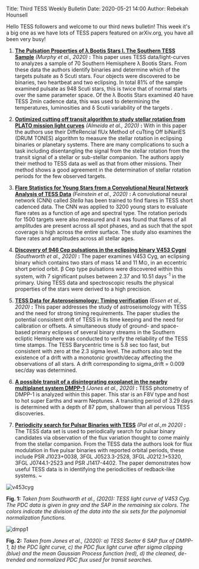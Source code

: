Title: Third TESS Weekly Bulletin
Date: 2020-05-21 14:00
Author: Rebekah Hounsell

Hello TESS followers and welcome to our third news bulletin! This week it's a big one as we have lots of TESS papers featured on arXiv.org, you have all been very busy!


1. **[The Pulsation Properties of &#955; Bootis Stars I. The Southern TESS Sample](https://arxiv.org/abs/2005.09187)** *(Murphy et al., 2020)* **:**
This paper uses TESS data/light-curves to analyzes a sample of 70 Southern Hemisphere &#955; Bootis Stars. From these data the authors identify binaries and determine which of the targets pulsate as &#948; Scuti stars.  Four objects were discovered to be binaries, two heartbeat and two eclipsing. In total 81% of the sample examined pulsate as 948 Scuti stars, this is twice that of normal starts over the same parameter space. Of the &#955; Bootis Stars examined 40 have TESS 2min cadence data, this was used to determining  the temperatures, luminosities and &#948; Scutii variability of the targets . 

2. **[Optimized cutting off transit algorithm to study stellar rotation from PLATO mission light curves](https://arxiv.org/abs/2005.07756)** *(Almeida et al., 2020)* **:** 
With in this paper the authors use their DiffeRencial flUx Method of cuTting Off biNariES (DRUM TONES) algorithm to measure the stellar rotation in eclipsing binaries or planetary systems. There are many complications to such a task including disentangling the signal from the stellar rotation from the transit signal of a stellar or sub-stellar companion. The authors apply their method to TESS data as well as that from other missions. Their method shows a good agreement in the determination of stellar rotation periods for the few observed targets.

3. **[Flare Statistics for Young Stars from a Convolutional Neural Network Analysis of TESS Data](https://arxiv.org/abs/2005.07710)** *(Feinstein et al., 2020)* **:**
A convolutional neural network (CNN) called *Stella* has been trained to find flares in TESS short cadenced data. The CNN was applied to 3200 young stars to evaluate flare rates as a function of age and spectral type. The rotation periods for 1500 targets were also measured and it was found that flares of all amplitudes are present across all spot phases, and as such that the spot coverage is high across the entire surface. The study also examines the flare rates and amplitudes across all stellar ages.

4. **[Discovery of 946 Cep pulsations in the eclipsing binary V453 Cygni](https://arxiv.org/abs/2005.07559)**  *(Southworth et al., 2020)* **:**
The paper examines V453 Cyg, an eclipsing binary which contains two stars of mass 14 and 11 M&#8857;, in an eccentric short period orbit. &#946; Cep type pulsations were discovered within this system, with 7 significant pulses between 2.37 and 10.51 days<sup>-1</sup> in the primary. Using TESS data and spectroscopic results the physical properties of the stars were derived to a high precision.

5. **[TESS Data for Asteroseismology: Timing verification](https://arxiv.org/abs/2005.07203)** *(Essen et al., 2020)* **:**
This paper addresses the study of astroseismology with TESS and the need for strong timing requirements. The paper studies the potential consistent drift of TESS in its time keeping and the need for calibration or offsets. A simultaneous study of ground- and space-based primary eclipses of several binary streams in the Southern ecliptic Hemisphere was conducted to verify the reliability of the TESS time stamps. The TESS Barycentric time is 5.8 sec too fast, but consistent with zero at the 2.3 sigma level. The authors also test the existence of a drift with a monotonic growth/decay affecting the observations of all stars.  A drift corresponding to sigma_drift = 0.009 sec/day was determined.

6. **[A possible transit of a disintegrating exoplanet in the nearby multiplanet system DMPP-1](https://arxiv.org/abs/2005.07086)**  *(Jones et al., 2020)* **:**
TESS photometry of DMPP-1 is analyzed within this paper. This star is  an F8V type and host to hot super Earths and warm Neptunes. A transiting period of 3.29 days is determined with a depth of 87 ppm, shallower than all pervious TESS discoveries.

7. **[Periodicity search for Pulsar Binaries with TESS](https://arxiv.org/abs/2005.06841)** *(Pal et al.,m 2020)* **:**
The TESS data set is used to periodically search for pulsar binary candidates via observation of the flux variation thought to come mainly from the stellar companion. From the TESS data the authors look for flux modulation in five pulsar binaries with reported orbital periods, these include  PSR J1023+0038, 3FGL J0523.3-2528, 3FGL J0212.1+5320, 3FGL J0744.1-2523 and PSR J1417-4402. The paper demonstrates how useful TESS data is in identifying the periodicities of redback-like systems. ~

![v453cyg](images/v453cyg.png)

**Fig. 1:** *Taken from Southworth et al., (2020): TESS light curve of V453 Cyg. The PDC data is given in grey and the SAP in the remaining six colors. The colors indicate the division of the data into the six sets for the polynomial normalization functions.*

![dmpp1](images/dmpp1.png)

**Fig. 2:** *Taken from Jones et al., (2020): a) TESS Sector 6 SAP flux of DMPP-1, b) the PDC light curve, c) the PDC flux light curve after sigma clipping (blue) and the mean Gaussian Process function (red), d) the cleaned, de-trended and normalized PDC flux used for transit searches.*

